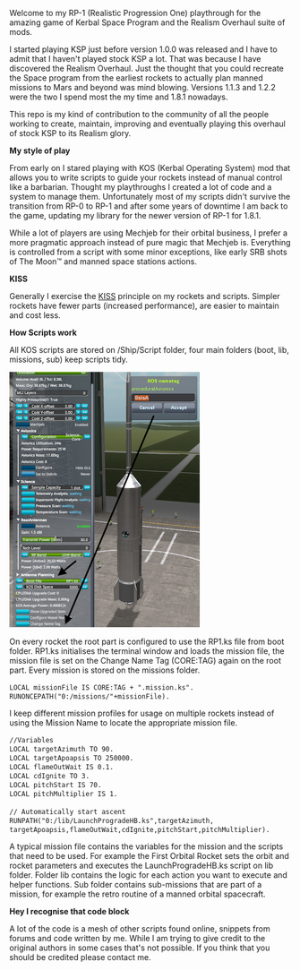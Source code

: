 Welcome to my RP-1 (Realistic Progression One) playthrough for the amazing game of Kerbal Space Program and the Realism Overhaul suite of mods.

I started playing KSP just before version 1.0.0 was released and I have to admit that I haven't played stock KSP a lot. That was because I have discovered the Realism Overhaul. Just the thought that you could recreate the Space program from the earliest rockets to actually plan manned missions to Mars and beyond was mind blowing. Versions 1.1.3 and 1.2.2 were the two I spend most the my time and 1.8.1 nowadays.

This repo is my kind of contribution to the community of all the people working to create, maintain, improving and eventually playing this overhaul of stock KSP to its Realism glory.

**My style of play**

From early on I stared playing with KOS (Kerbal Operating System) mod that allows you to write scripts to guide your rockets instead of manual control like a barbarian. Thought my playthroughs I created a lot of code and a system to manage them. Unfortunately most of my scripts didn't survive the transition from RP-0 to RP-1 and after some years of downtime I am back to the game, updating my library for the newer version of RP-1 for 1.8.1.

While a lot of players are using Mechjeb for their orbital business, I prefer a more pragmatic approach instead of pure magic that Mechjeb is. Everything is controlled from a script with some minor exceptions, like early SRB shots of The Moon&trade; and manned space stations actions.

**KISS**

Generally I exercise the [KISS](https://en.wikipedia.org/wiki/KISS_principle) principle on my rockets and scripts. Simpler rockets have fewer parts (increased performance), are easier to maintain and cost less.

**How Scripts work**

All KOS scripts are stored on /Ship/Script folder, four main folders (boot, lib, missions, sub) keep scripts tidy.

![G1](https://raw.githubusercontent.com/iezekiel/RP-1/main/images/G1.png?raw=true)

On every rocket the root part is configured to use the RP1.ks file from boot folder. RP1.ks initialises the terminal window and loads the mission file, the mission file is set on the Change Name Tag (CORE:TAG) again on the root part. Every mission is stored on the missions folder.

	LOCAL missionFile IS CORE:TAG + ".mission.ks".
	RUNONCEPATH("0:/missions/"+missionFile).

I keep different mission profiles for usage on multiple rockets instead of using the Mission Name to locate the appropriate mission file.

	//Variables
	LOCAL targetAzimuth TO 90.
	LOCAL targetApoapsis TO 250000.
	LOCAL flameOutWait IS 0.1.
	LOCAL cdIgnite TO 3.
	LOCAL pitchStart IS 70.
	LOCAL pitchMultiplier IS 1.

	// Automatically start ascent
	RUNPATH("0:/lib/LaunchProgradeHB.ks",targetAzimuth, targetApoapsis,flameOutWait,cdIgnite,pitchStart,pitchMultiplier).

A typical mission file contains the variables for the mission and the scripts that need to be used. For example the First Orbital Rocket sets the orbit and rocket parameters and executes the LaunchProgradeHB.ks script on lib folder. Folder lib contains the logic for each action you want to execute and helper functions. Sub folder contains sub-missions that are part of a mission, for example the retro routine of a manned orbital spacecraft.

**Hey I recognise that code block**

A lot of the code is a mesh of other scripts found online, snippets from forums and code written by me. While I am trying to give credit to the original authors in some cases that's not possible. If you think that you should be credited please contact me.
